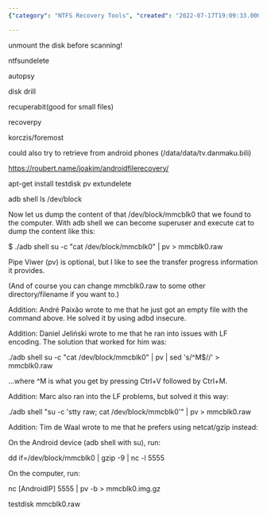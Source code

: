 ```yaml
---
{"category": "NTFS Recovery Tools", "created": "2022-07-17T19:09:33.000Z", "date": "2022-07-17 19:09:33", "description": "This article discusses NTFS recovery tools for retrieving bilibili cookies from AutoUP and emphasizes the importance of unmounting the disk before scanning. It provides various methods, including using adb shell commands with pv or netcat/gzip, and mentions solutions to LF encoding issues.", "modified": "2022-08-18T16:01:46.697Z", "tags": ["NTFS", "recovery", "remedy", "system manage", "undelete"], "title": "Ntfs Recovery Tool For Bilibili Cookie Under Autoup"}

---
```


unmount the disk before scanning!

ntfsundelete

autopsy

disk drill

recuperabit(good for small files)

recoverpy

korczis/foremost

could also try to retrieve from android phones (/data/data/tv.danmaku.bili)

https://roubert.name/joakim/androidfilerecovery/

apt-get install testdisk pv extundelete

adb shell ls /dev/block

Now let us dump the content of that /dev/block/mmcblk0 that we found to the computer. With adb shell we can become superuser and execute cat to dump the content like this:

$ ./adb shell su -c "cat /dev/block/mmcblk0" | pv > mmcblk0.raw

Pipe Viwer (pv) is optional, but I like to see the transfer progress information it provides.

(And of course you can change mmcblk0.raw to some other directory/filename if you want to.)

Addition: André Paixão wrote to me that he just got an empty file with the command above. He solved it by using adbd insecure.

Addition: Daniel Jeliński wrote to me that he ran into issues with LF encoding. The solution that worked for him was:

./adb shell su -c "cat /dev/block/mmcblk0" | pv | sed 's/^M$//' > mmcblk0.raw

...where ^M is what you get by pressing Ctrl+V followed by Ctrl+M.

Addition: Marc also ran into the LF problems, but solved it this way:

./adb shell "su -c 'stty raw; cat /dev/block/mmcblk0'" | pv > mmcblk0.raw

Addition: Tim de Waal wrote to me that he prefers using netcat/gzip instead:

On the Android device (adb shell with su), run:

dd if=/dev/block/mmcblk0 | gzip -9 | nc -l 5555

On the computer, run:

nc [AndroidIP] 5555 | pv -b > mmcblk0.img.gz

testdisk mmcblk0.raw
